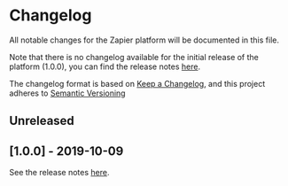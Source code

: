 # Changelog

All notable changes for the Zapier platform will be documented in this file.

Note that there is no changelog available for the initial release of the platform (1.0.0), you can find the release notes [here](https://github.com/xatkit-bot-platform/xatkit-zapier-platform/releases).

The changelog format is based on [Keep a Changelog](https://keepachangelog.com/en/1.0.0/), and this project adheres to [Semantic Versioning](https://semver.org/v2.0.0.html)

## Unreleased



## [1.0.0] - 2019-10-09 

See the release notes [here](https://github.com/xatkit-bot-platform/xatkit-zapier-platform/releases).

